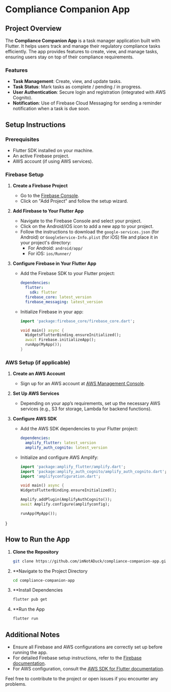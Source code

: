 # Compliance Companion App

## Project Overview

The **Compliance Companion App** is a task manager application built with Flutter. It helps users track and manage their regulatory compliance tasks efficiently. The app provides features to create, view, and manage tasks, ensuring users stay on top of their compliance requirements.

### Features

- **Task Management**: Create, view, and update tasks.
- **Task Status**: Mark tasks as complete / pending / in progress.
- **User Authentication**: Secure login and registration (integrated with AWS Cognito).
- **Notification**: Use of Firebase Cloud Messaging for sending a reminder notification when a task is due soon.

## Setup Instructions

### Prerequisites

- Flutter SDK installed on your machine.
- An active Firebase project.
- AWS account (if using AWS services).

### Firebase Setup

1. **Create a Firebase Project**
   - Go to the [Firebase Console](https://console.firebase.google.com/).
   - Click on "Add Project" and follow the setup wizard.

2. **Add Firebase to Your Flutter App**
   - Navigate to the Firebase Console and select your project.
   - Click on the Android/iOS icon to add a new app to your project.
   - Follow the instructions to download the `google-services.json` (for Android) or `GoogleService-Info.plist` (for iOS) file and place it in your project's directory:
     - For Android: `android/app/`
     - For iOS: `ios/Runner/`

3. **Configure Firebase in Your Flutter App**
   - Add the Firebase SDK to your Flutter project:
     ```yaml
     dependencies:
       flutter:
         sdk: flutter
       firebase_core: latest_version
       firebase_messaging: latest_version
     ```
   - Initialize Firebase in your app:
     ```dart
     import 'package:firebase_core/firebase_core.dart';

     void main() async {
       WidgetsFlutterBinding.ensureInitialized();
       await Firebase.initializeApp();
       runApp(MyApp());
     }
     ```

### AWS Setup (if applicable)

1. **Create an AWS Account**
   - Sign up for an AWS account at [AWS Management Console](https://aws.amazon.com/).

2. **Set Up AWS Services**
   - Depending on your app’s requirements, set up the necessary AWS services (e.g., S3 for storage, Lambda for backend functions).

3. **Configure AWS SDK**
   - Add the AWS SDK dependencies to your Flutter project:
     ```yaml
     dependencies:
       amplify_flutter: latest_version
       amplify_auth_cognito: latest_version
     ```
   - Initialize and configure AWS Amplify:
     ```dart
     import 'package:amplify_flutter/amplify.dart';
     import 'package:amplify_auth_cognito/amplify_auth_cognito.dart';
     import 'amplifyconfiguration.dart';

     void main() async {
     WidgetsFlutterBinding.ensureInitialized();

     Amplify.addPlugin(AmplifyAuthCognito());
     await Amplify.configure(amplifyconfig);

     runApp(MyApp());
}


## How to Run the App

1. **Clone the Repository**
   ```bash
   git clone https://github.com/imNotADuck/compliance-companion-app.git

2. **Navigate to the Project Directory
   ```bash
   cd compliance-companion-app

3. **Install Dependencies
   ```bash
   flutter pub get

4. **Run the App
   ```bash
   flutter run

## Additional Notes

- Ensure all Firebase and AWS configurations are correctly set up before running the app.
- For detailed Firebase setup instructions, refer to the [Firebase documentation](https://firebase.google.com/docs/flutter/setup).
- For AWS configuration, consult the [AWS SDK for Flutter documentation](https://aws.amazon.com/flutter/).

Feel free to contribute to the project or open issues if you encounter any problems.


